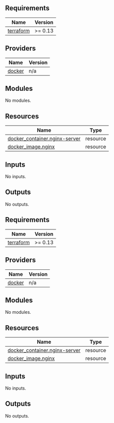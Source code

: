 ## Requirements

| Name | Version |
|------|---------|
| <a name="requirement_terraform"></a> [terraform](#requirement\_terraform) | >= 0.13 |

## Providers

| Name | Version |
|------|---------|
| <a name="provider_docker"></a> [docker](#provider\_docker) | n/a |

## Modules

No modules.

## Resources

| Name | Type |
|------|------|
| [docker_container.nginx-server](https://registry.terraform.io/providers/terraform-providers/docker/latest/docs/resources/container) | resource |
| [docker_image.nginx](https://registry.terraform.io/providers/terraform-providers/docker/latest/docs/resources/image) | resource |

## Inputs

No inputs.

## Outputs

No outputs.

<!-- BEGIN_TF_DOCS -->
## Requirements

| Name | Version |
|------|---------|
| <a name="requirement_terraform"></a> [terraform](#requirement\_terraform) | >= 0.13 |

## Providers

| Name | Version |
|------|---------|
| <a name="provider_docker"></a> [docker](#provider\_docker) | n/a |

## Modules

No modules.

## Resources

| Name | Type |
|------|------|
| [docker_container.nginx-server](https://registry.terraform.io/providers/terraform-providers/docker/latest/docs/resources/container) | resource |
| [docker_image.nginx](https://registry.terraform.io/providers/terraform-providers/docker/latest/docs/resources/image) | resource |

## Inputs

No inputs.

## Outputs

No outputs.
<!-- END_TF_DOCS -->